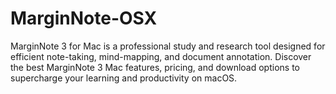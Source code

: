 # MarginNote-OSX
MarginNote 3 for Mac is a professional study and research tool designed for efficient note-taking, mind-mapping, and document annotation. Discover the best MarginNote 3 Mac features, pricing, and download options to supercharge your learning and productivity on macOS.
